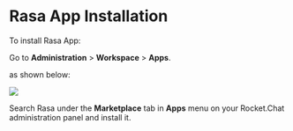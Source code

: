 # Rasa App Installation

To install Rasa App:

Go to **Administration** > **Workspace** > **Apps**.

as shown below:

![](<../../../../.gitbook/assets/2021-11-20\_23-29-48 (1) (1) (1) (1) (12) (10) (1) (1) (1) (1) (38).png>)

Search Rasa under the **Marketplace** tab in **Apps** menu on your Rocket.Chat administration panel and install it.
